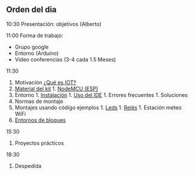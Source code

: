 ## Orden del dia
10:30 Presentación: objetivos (Alberto)

11:00 Forma de trabajo:
  * Grupo google
  * Entorno (Arduino)
  * Video conferencias (3-4 cada 1.5 Meses)


11:30
  1. Motivación [¿Qué es IOT?](./IOT.md)
  1. [Material del kit](./mit.md)
    1. [NodeMCU (ESP)](./NodeMCU.md)
  1. Entorno
    1. [Instalación](./ConfiguracionIDE.md)
    1. [Uso del IDE](./IDE.md)
    1. Errores frecuentes
    1. Soluciones
  1. Normas de montaje
  1. Montajes usando código ejemplos
    1. [Leds](./Leds.md)
    1. [Relés](./Reles.md)
    1. Estación meteo WiFi
  1. [Entornos de bloques](./ProgramacionBloques.md)

15:30
  1. Proyectos prácticos

18:30
  1. Despedida
